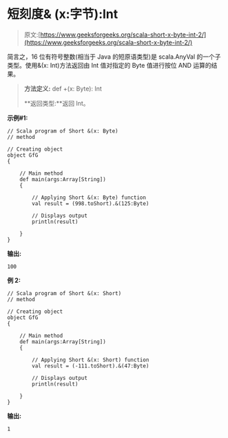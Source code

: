 # 短刻度& (x:字节):Int

> 原文:[https://www.geeksforgeeks.org/scala-short-x-byte-int-2/](https://www.geeksforgeeks.org/scala-short-x-byte-int-2/)

简言之，16 位有符号整数(相当于 Java 的短原语类型)是 scala.AnyVal 的一个子类型。使用&(x: Int)方法返回由 Int 值对指定的 Byte 值进行按位 AND 运算的结果。

> **方法定义:** def +(x: Byte): Int
> 
> **返回类型:**返回 Int。

**示例#1:**

```
// Scala program of Short &(x: Byte) 
// method 

// Creating object 
object GfG 
{ 

    // Main method 
    def main(args:Array[String]) 
    { 

        // Applying Short &(x: Byte) function 
        val result = (998.toShort).&(125:Byte)

        // Displays output 
        println(result) 

    } 
} 
```

**输出:**

```
100

```

**例 2:**

```
// Scala program of Short &(x: Short) 
// method 

// Creating object 
object GfG 
{ 

    // Main method 
    def main(args:Array[String]) 
    { 

        // Applying Short &(x: Short) function 
        val result = (-111.toShort).&(47:Byte)

        // Displays output 
        println(result) 

    } 
} 
```

**输出:**

```
1

```